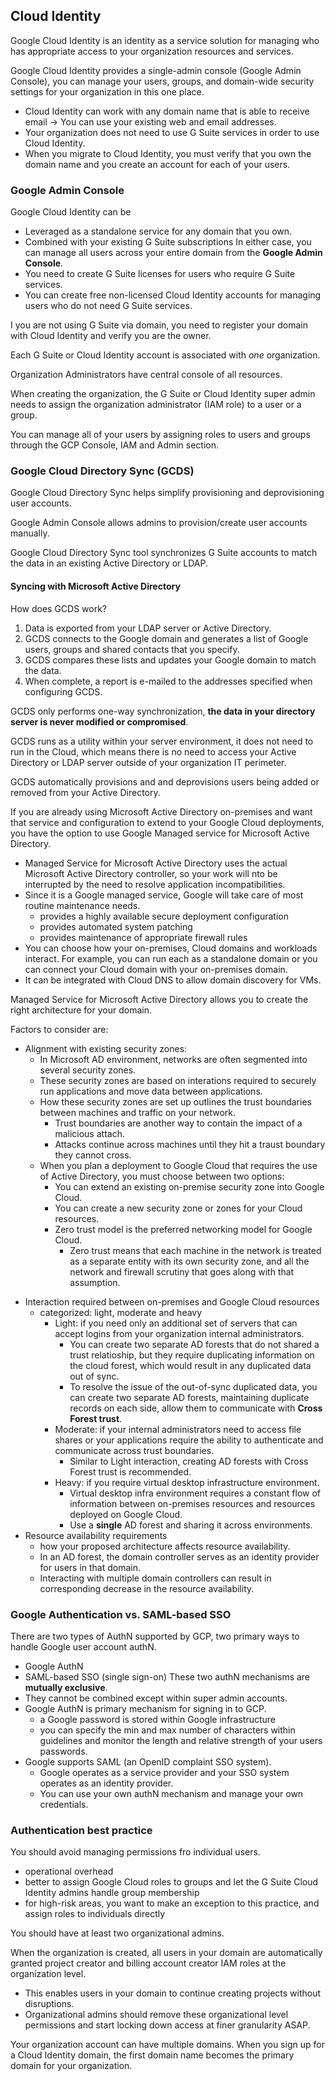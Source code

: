 ## Cloud Identity
Google Cloud Identity is an identity as a service solution for managing who has appropriate access to your organization resources and services.

Google Cloud Identity provides a single-admin console (Google Admin Console), you can manage your users, groups, and domain-wide security settings for your organization in this one place.
* Cloud Identity can work with any domain name that is able to receive email -> You can use your existing web and email addresses.
* Your organization does not need to use G Suite services in order to use Cloud Identity.
* When you migrate to Cloud Identity, you must verify that you own the domain name and you create an account for each of your users.

### Google Admin Console
Google Cloud Identity can be
* Leveraged as a standalone service for any domain that you own.
* Combined with your existing G Suite subscriptions
In either case, you can manage all users across your entire domain from the **Google Admin Console**.
* You need to create G Suite licenses for users who require G Suite services.
* You can create free non-licensed Cloud Identity accounts for managing users who do not need G Suite services.

I you are not using G Suite via domain, you need to register your domain with Cloud Identity and verify you are the owner.

Each G Suite or Cloud Identity account is associated with *one* organization.

Organization Administrators have central console of all resources.

When creating the organization, the G Suite or Cloud Identity super admin needs to assign the organization administrator (IAM role) to a user or a group.

You can manage all of your users by assigning roles to users and groups through the GCP Console, IAM and Admin section.

### Google Cloud Directory Sync (GCDS)
Google Cloud Directory Sync helps simplify provisioning and deprovisioning user accounts.

Google Admin Console allows admins to provision/create user accounts manually.

Google Cloud Directory Sync tool synchronizes G Suite accounts to match the data in an existing Active Directory or LDAP.

#### Syncing with Microsoft Active Directory
How does GCDS work?
1. Data is exported from your LDAP server or Active Directory.
2. GCDS connects to the Google domain and generates a list of Google users, groups and shared contacts that you specify.
3. GCDS compares these lists and updates your Google domain to match the data.
4. When complete, a report is e-mailed to the addresses specified when configuring GCDS.

GCDS only performs one-way synchronization, **the data in your directory server is never modified or compromised**.

GCDS runs as a utility within your server environment, it does not need to run in the Cloud, which means there is no need to access your Active Directory or LDAP server outside of your organization IT perimeter.

GCDS automatically provisions and and deprovisions users being added or removed from your Active Directory.

If you are already using Microsoft Active Directory on-premises and want that service and configuration to extend to your Google Cloud deployments, you have the option to use Google Managed service for Microsoft Active Directory.
* Managed Service for Microsoft Active Directory uses the actual Microsoft Active Directory controller, so your work will nto be interrupted by the need to resolve application incompatibilities.
* Since it is a Google managed service, Google will take care of most routine maintenance needs.
  * provides a highly available secure deployment configuration
  * provides automated system patching
  * provides maintenance of appropriate firewall rules
* You can choose how your on-premises, Cloud domains and workloads interact. For example, you can run each as a standalone domain or you can connect your Cloud domain with your on-premises domain.
* It can be integrated with Cloud DNS to allow domain discovery for VMs.

Managed Service for Microsoft Active Directory allows you to create the right architecture for your domain.

Factors to consider are:
- Alignment with existing security zones:
  - In Microsoft AD environment, networks are often segmented into several security zones.
  - These security zones are based on interations required to securely run applications and move data between applications.
  - How these security zones are set up outlines the trust boundaries between machines and traffic on your network.
    - Trust boundaries are another way to contain the impact of a malicious attach.
    - Attacks continue across machines until they hit a traust boundary they cannot cross.
  - When you plan a deployment to Google Cloud that requires the use of Active Directory, you must choose between two options:
    - You can extend an existing on-premise security zone into Google Cloud.
    - You can create a new security zone or zones for your Cloud resources.
    - Zero trust model is the preferred networking model for Google Cloud.
      - Zero trust means that each machine in the network is treated as a separate entity with its own security zone, and all the network and firewall scrutiny that goes along with that assumption.
* Interaction required between on-premises and Google Cloud resources
  * categorized: light, moderate and heavy
    * Light: if you need only an additional set of servers that can accept logins from your organization internal administrators.
      * You can create two separate AD forests that do not shared a trust relatioship, but they require duplicating information on the cloud forest, which would result in any duplicated data out of sync.
      * To resolve the issue of the out-of-sync duplicated data, you can create two separate AD forests, maintaining duplicate records on each side, allow them to communicate with **Cross Forest trust**.
    * Moderate: if your internal administrators need to access file shares or your applications require the ability to authenticate and communicate across trust boundaries.
      * Similar to Light interaction, creating AD forests with Cross Forest trust is recommended.
    * Heavy: if you require virtual desktop infrastructure environment.
      * Virtual desktop infra environment requires a constant flow of information between on-premises resources and resources deployed on Google Cloud.
      * Use a **single** AD forest and sharing it across environments.
* Resource availability requirements
  * how your proposed architecture affects resource availability.
  * In an AD forest, the domain controller serves as an identity provider for users in that domain.
  * Interacting with multiple domain controllers can result in corresponding decrease in the resource availability.

### Google Authentication vs. SAML-based SSO
There are two types of AuthN supported by GCP, two primary ways to handle Google user account authN.
* Google AuthN
* SAML-based SSO (single sign-on)
These two authN mechanisms are **mutually exclusive**.
* They cannot be combined except within super admin accounts.
* Google AuthN is primary mechanism for signing in to GCP.
  * a Google password is stored within Google infrastructure
  * you can specify the min and max number of characters within guidelines and monitor the length and relative strength of your users passwords.
* Google supports SAML (an OpenID complaint SSO system).
  * Google operates as a service provider and your SSO system operates as an identity provider.
  * You can use your own authN mechanism and manage your own credentials.

### Authentication best practice
You should avoid managing permissions fro individual users.
* operational overhead
* better to assign Google Cloud roles to groups and let the G Suite Cloud Identity admins handle group membership
* for high-risk areas, you want to make an exception to this practice, and assign roles to individuals directly

You should have at least two organizational admins.

When the organization is created, all users in your domain are automatically granted project creator and billing account creator IAM roles at the organization level.
* This enables users in your domain to continue creating projects without disruptions.
* Organizational admins should remove these organizational level permissions and start locking down access at finer granularity ASAP.

Your organization account can have multiple domains. When you sign up for a Cloud Identity domain, the first domain name becomes the primary domain for your organization.